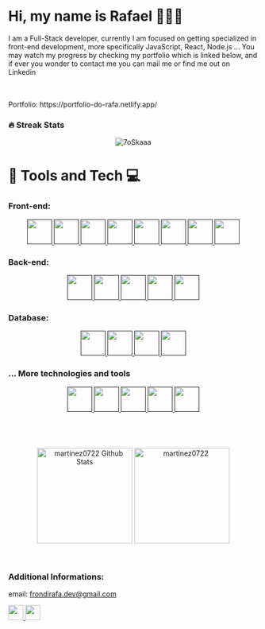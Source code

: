 # Hi, my name is Rafael 🧑🏾‍💻
 <p>I am a Full-Stack developer, currently  I am focused on getting specialized in front-end development, more specifically JavaScript, React, Node.js ... 
 You may watch my progress by checking my portfolio which is linked below, and if ever you wonder to contact me you can mail me or find me out on Linkedin
 </p>
<br><br>
Portfolio: https://portfolio-do-rafa.netlify.app/

### 🔥 Streak Stats

<p align="center"><img src="https://github-readme-streak-stats.herokuapp.com?user=FrondiziRafa&theme=tokyonight" alt="7oSkaaa" /></p>

#

# 🧰 Tools and Tech 💻

### Front-end:
<div align="center">
    <a href="" target="_blank">
        <img height=50px width=50px src="https://cdn.jsdelivr.net/gh/devicons/devicon/icons/html5/html5-original.svg" />    
    </a>
    <a href="" target="_blank">
        <img height=50px width=50px src="https://cdn.jsdelivr.net/gh/devicons/devicon/icons/css3/css3-original.svg" />    
    </a>
    <a href="" target="_blank">
        <img height=50px width=50px src="https://cdn.jsdelivr.net/gh/devicons/devicon/icons/javascript/javascript-original.svg" />    
    </a>
    <a href="" target="_blank">
        <img height=50px width=50px src="https://cdn.jsdelivr.net/gh/devicons/devicon/icons/react/react-original.svg" />    
    </a>
    <a href="" target="_blank">
        <img height=50px width=50px src="https://cdn.jsdelivr.net/gh/devicons/devicon/icons/redux/redux-original.svg" />  
    </a>
    <a href="" target="_blank">
        <img height=50px width=50px src="https://cdn.jsdelivr.net/gh/devicons/devicon/icons/bootstrap/bootstrap-original.svg" />    
    </a>
    <a href="" target="_blank">
        <img height=50px width=50px src="https://cdn.jsdelivr.net/gh/devicons/devicon/icons/tailwindcss/tailwindcss-plain.svg" />  
    </a>
    <a href="" target="_blank">
        <img height=50px width=50px src="https://cdn.jsdelivr.net/gh/devicons/devicon/icons/materialui/materialui-original.svg" />  
    </a>
</div>

### Back-end:
<div align="center">
    <a href="" target="_blank">
        <img height=50px width=50px src="https://cdn.jsdelivr.net/gh/devicons/devicon/icons/nodejs/nodejs-original.svg" />    
    </a>
    <a href="" target="_blank">
        <img height=50px width=50px src="https://cdn.jsdelivr.net/gh/devicons/devicon/icons/express/express-original.svg" />    
    </a>
    <a href="" target="_blank">
        <img height=50px width=50px src="https://cdn.jsdelivr.net/gh/devicons/devicon/icons/python/python-original.svg" />    
    </a>
    <a href="" target="_blank">
        <img height=50px width=50px src="https://cdn.jsdelivr.net/gh/devicons/devicon/icons/django/django-plain-wordmark.svg" />    
    </a>
    <a href="" target="_blank">
        <img height=50px width=50px src="https://cdn.jsdelivr.net/gh/devicons/devicon/icons/flask/flask-original-wordmark.svg" />    
    </a>
</div>

### Database:
<div align="center">
    <a href="" target="_blank">
        <img height=50px width=50px src="https://cdn.jsdelivr.net/gh/devicons/devicon/icons/mongodb/mongodb-original-wordmark.svg"/>    
    </a>
    <a href="" target="_blank">
        <img height=50px width=50px src="https://cdn.jsdelivr.net/gh/devicons/devicon/icons/mysql/mysql-original-wordmark.svg" >    
    </a>  
    <a href="" target="_blank">
        <img height=50px width=50px src="https://cdn.jsdelivr.net/gh/devicons/devicon/icons/sqlite/sqlite-original.svg">    
    </a>
    <a href="" target="_blank">
        <img height=50px width=50px src="https://cdn.jsdelivr.net/gh/devicons/devicon/icons/postgresql/postgresql-plain.svg" >    
    </a>
</div>

### ... More technologies and tools
<div align="center">
    <a href="" target="_blank">
        <img height=50px width=50px src="https://cdn.jsdelivr.net/gh/devicons/devicon/icons/docker/docker-plain.svg" >    
    </a>
    <a href="" target="_blank">
        <img height=50px width=50px src="https://cdn.jsdelivr.net/gh/devicons/devicon/icons/kubernetes/kubernetes-plain-wordmark.svg" >    
    </a>
    <a href="" target="_blank">
        <img height=50px width=50px src="https://cdn.jsdelivr.net/gh/devicons/devicon/icons/git/git-original-wordmark.svg" >    
    </a>
    <a href="" target="_blank">
        <img height=50px width=50px src="https://cdn.jsdelivr.net/gh/devicons/devicon/icons/github/github-original.svg" />    
    </a>
    <a href="" target="_blank">
        <img height=50px width=50px src="https://cdn.jsdelivr.net/gh/devicons/devicon/icons/photoshop/photoshop-plain.svg" />    
    </a>
</div>

#

<br>

<p align="center">
<a href="https://github.com/anuraghazra/github-readme-stats"><img alt="martinez0722 Github Stats" src="https://github-readme-stats.vercel.app/api?username=FrondiziRafa&theme=tokyonight" height="192px"/></a>
<img src="https://github-readme-stats.vercel.app/api/top-langs?username=FrondiziRafa&langs_count=10&show_icons=true&locale=en&layout=compact&theme=tokyonight" alt="martinez0722" height="192px"/>
 </p>
<br>

### Additional Informations:
email: frondirafa.dev@gmail.com

<a href="https://www.linkedin.com/in/frondirafatech" target="_blank">
       <img height=30px width=30px src="https://cdn.jsdelivr.net/gh/devicons/devicon/icons/linkedin/linkedin-original.svg" />
</a>  
<a href="https://github.com/FrondiziRafa" target="_blank">
       <img height=30px width=30px src="https://cdn.jsdelivr.net/gh/devicons/devicon/icons/github/github-original.svg" />    
</a> 
